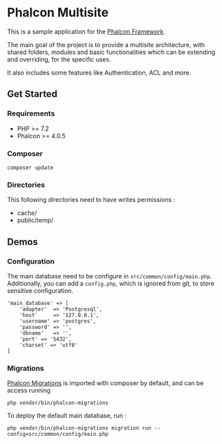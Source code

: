 # Phalcon Multisite

This is a sample application for the [Phalcon Framework](https://github.com/phalcon/cphalcon).

The main goal of the project is to provide a multisite architecture, with shared folders, modules and basic functionalities 
which can be extending and overriding, for the specific uses.

It also includes some features like Authentication, ACL and more.


## Get Started

### Requirements

* PHP >= 7.2
* Phalcon >= 4.0.5

### Composer

```
composer update
```
    
### Directories

This following directories need to have writes permissions : 

* cache/
* public/temp/


## Demos

### Configuration

The main database need to be configure in `src/common/config/main.php`. \
Additionally, you can add a `config.php`, which is ignored from git, to store sensitive configuration.

```
'main_database' => [
    'adapter'  => 'Postgresql',
    'host'     => '127.0.0.1',
    'username' => 'postgres',
    'password' => '',
    'dbname'   => '',
    'port' => '5432',
    'charset' => 'utf8'
]
```

### Migrations

[Phalcon Migrations](https://docs.phalcon.io/4.0/en/db-migrations) is imported with composer by default, and can be access running 

    php vendor/bin/phalcon-migrations
    
To deploy the default main database, run :

    php vendor/bin/phalcon-migrations migration run --config=src/common/config/main.php